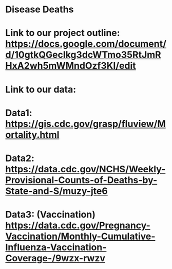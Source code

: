 # Disease Deaths
# Link to our project outline: https://docs.google.com/document/d/10gtkQGecIkg3dcWTmo35RtJmRHxA2wh5mWMndOzf3KI/edit
# Link to our data:
# Data1: https://gis.cdc.gov/grasp/fluview/Mortality.html
# Data2: https://data.cdc.gov/NCHS/Weekly-Provisional-Counts-of-Deaths-by-State-and-S/muzy-jte6
# Data3: (Vaccination) https://data.cdc.gov/Pregnancy-Vaccination/Monthly-Cumulative-Influenza-Vaccination-Coverage-/9wzx-rwzv
